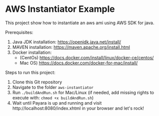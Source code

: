 # AWS Instantiator Example

This project show how to instantiate an aws ami using AWS SDK for java.

Prerequisites:

1. Java JDK installation: https://openjdk.java.net/install/
2. MAVEN installation: https://maven.apache.org/install.html
3. Docker installation: 
    - (CentOs) https://docs.docker.com/install/linux/docker-ce/centos/
    - Mac OS) https://docs.docker.com/docker-for-mac/install/
 

Steps to run this project:

1. Clone this Git repository
2. Navigate to the folder `aws-instantiator`
3. Run `./buildAndRun.sh` for Mac/Linux (if needed, add missing rights to execute with: `chmod +x buildAndRun.sh`)
4. Wait until Payara is up and running and visit http://localhost:8080/index.xhtml in your browser and let's rock!

